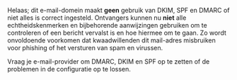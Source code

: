 
Helaas; dit e-mail-domein maakt <strong>geen</strong> gebruik van DKIM, SPF en
DMARC of niet alles is correct ingesteld. Ontvangers kunnen nu
<strong>niet</strong> alle echtheidskenmerken en bijbehorende aanwijzingen
gebruiken om te controleren of een bericht vervalst is en hoe hiermee om te
gaan. Zo wordt onvoldoende voorkomen dat kwaadwillenden dit mail-adres
misbruiken voor phishing of het versturen van spam en virussen.

Vraag je e-mail-provider om DMARC, DKIM en SPF op te zetten of de problemen in
de configuratie op te lossen.
